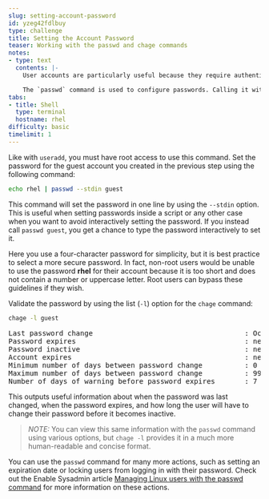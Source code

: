 ```yaml
---
slug: setting-account-password
id: yzeg42fdlbuy
type: challenge
title: Setting the Account Password
teaser: Working with the passwd and chage commands
notes:
- type: text
  contents: |-
    User accounts are particularly useful because they require authentication. Individuals must input a matching username and password to access a user account.

    The `passwd` command is used to configure passwords. Calling it with no arguments will default to changing the password for the account you are logged in as. With root permission, `passwd` can be called with a name of another user account to set their password.
tabs:
- title: Shell
  type: terminal
  hostname: rhel
difficulty: basic
timelimit: 1
---
```

Like with `useradd`, you must have root access to use this command. Set the password for the guest account you created in the previous step using the following command:

```bash
echo rhel | passwd --stdin guest
```

This command will set the password in one line by using the `--stdin` option. This is useful when setting passwords inside a script or any other case when you want to avoid interactively setting the password. If you instead call `passwd guest`, you get a chance to type the password interactively to set it.

Here you use a four-character password for simplicity, but it is best practice to select a more secure password. In fact, non-root users would be unable to use the password __rhel__ for their account because it is too short and does not contain a number or uppercase letter. Root users can bypass these guidelines if they wish.

Validate the password by using the list (`-l`) option for the `chage` command:

```bash
chage -l guest
```

<pre class=file>
Last password change                                    : Oct 21, 2021
Password expires                                        : never
Password inactive                                       : never
Account expires                                         : never
Minimum number of days between password change          : 0
Maximum number of days between password change          : 99999
Number of days of warning before password expires       : 7
</pre>

This outputs useful information about when the password was last changed, when the password expires, and how long the user will have to change their password before it becomes inactive.

>_NOTE:_ You can view this same information with the `passwd` command using various options, but `chage -l` provides it in a much more human-readable and concise format.

You can use the `passwd` command for many more actions, such as setting an expiration date or locking users from logging in with their password. Check out the Enable Sysadmin article [Managing Linux users with the passwd command](https://www.redhat.com/sysadmin/managing-users-passwd) for more information on these actions.
